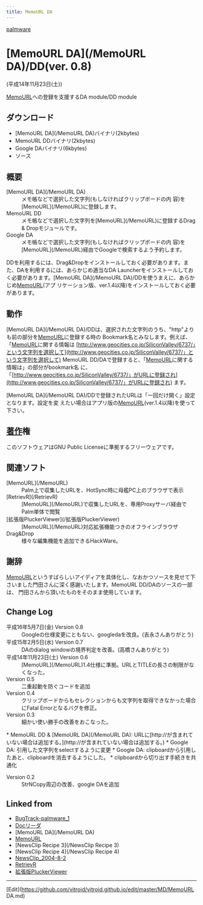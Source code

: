 ```yaml
---
title: MemoURL DA
---
```

[palmware](/palmware)


# [MemoURL DA](/MemoURL DA)/DD(ver. 0.8)

(平成14年11月23日(土))



[MemoURL](/MemoURL)への登録を支援するDA module/DD module


## ダウンロード

* [](memourlda.prc) [MemoURL DA](/MemoURL DA)バイナリ(2kbytes)
* [](memourldd.prc) MemoURL DDバイナリ(2kbytes)
* [](googleda.prc) Google DAバイナリ(6kbytes)
* [](memourlda-0.8.tar.gz) ソース

## 概要

<dl>
  <dt>[MemoURL DA](/MemoURL DA)</dt><dd> メモ帳などで選択した文字列(もしなければクリップボードの内 容)を[MemoURL](/MemoURL)に登録します。
</dd>
  <dt>MemoURL DD</dt><dd> メモ帳などで選択した文字列を[MemoURL](/MemoURL)に登録するDrag & Dropモジュールです。
</dd>
  <dt>Google DA</dt><dd> メモ帳などで選択した文字列(もしなければクリップボードの内 容)を[MemoURL](/MemoURL)経由でGoogleで検索するよう予約します。
</dd>
</dl>


DDを利用するには、Drag&Dropをインストールしておく必要があります。また、DAを利用するには、あらかじめ適当なDA Launcherをインストールしておく必要があります。[MemoURL DA](/MemoURL DA)/DDを使うまえに、あらかじめ[MemoURL](/MemoURL)(アプ リケーション版、ver.1.4以降)をインストールしておく必要があります。


## 動作

[MemoURL DA](/MemoURL DA)/DDは、選択された文字列のうち、"http"よりも前の部分を[MemoURL](/MemoURL)に登録する時の Bookmark名とみなします。例えば、「[MemoURL](/MemoURL)に関する情報は [http://www.geocities.co.jp/SiliconValley/6737/」という文字列を選択して](http://www.geocities.co.jp/SiliconValley/6737/」という文字列を選択して) MemoURL DD/DAで登録すると、「[MemoURL](/MemoURL)に関する情報は」の部分がbookmark名 に、「[http://www.geocities.co.jp/SiliconValley/6737/」がURLに登録され](http://www.geocities.co.jp/SiliconValley/6737/」がURLに登録され) ます。



[MemoURL DA](/MemoURL DA)/DDで登録されたURLは「一回だけ開く」設定となります。設定を変 えたい場合はアプリ版の[MemoURL](/MemoURL)(ver.1.4以降)を使って下さい。






## [著作](/著作)権

このソフトウェアはGNU Public Licenseに準拠するフリーウェアです。


## 関連ソフト

<dl>
  <dt>[MemoURL](/MemoURL)</dt><dd>Palm上で収集したURLを、HotSync時に母艦PC上のブラウザで表示
</dd>
  <dt>[RetrievR](/RetrievR)</dt><dd>[MemoURL](/MemoURL)で収集したURLを、専用Proxyサーバ経由でPalm単体で閲覧
</dd>
  <dt>[拡張版PluckerViewer](/拡張版PluckerViewer)</dt><dd>[MemoURL](/MemoURL)対応拡張機能つきのオフラインブラウザ
</dd>
  <dt>Drag&Drop</dt><dd>様々な編集機能を追加できるHackWare。
</dd>
</dl>

## 謝辞

[MemoURL](/MemoURL)というすばらしいアイディアを具体化し、なおかつソースを見せて下 さいました門田さんに深く感謝いたします。MemoURL DD/DAのソースの一部は、 門田さんから頂いたものをそのまま使用しています。




## Change Log



<dl>
  <dt>平成16年5月7日(金) Version 0.8</dt><dd>Googleの仕様変更にともない、googledaを改良。(吉永さんありがとう)
</dd>
  <dt>平成15年2月5日(水) Version 0.7</dt><dd>DAのdialog windowの境界判定を改善。(高橋さんありがとう)
</dd>
  <dt>平成14年11月23日(土) Version 0.6</dt><dd>[MemoURL](/MemoURL)1.4仕様に準拠。URLとTITLEの長さの制限がなくなった。
</dd>
  <dt>Version 0.5</dt><dd>二重起動を防ぐコードを追加
</dd>
  <dt>Version 0.4</dt><dd>クリップボードからもセレクションからも文字列を取得できなかった場合にFatal Errorとなるバグを修正。
</dd>
  <dt>Version 0.3</dt><dd>細かい使い勝手の改善をおこなった。
</dd>
</dl>
* MemoURL DD & [MemoURL DA](/MemoURL DA): URLに[http://が含まれていない場合は追加する。](http://が含まれていない場合は追加する。)
* Google DA: 引用した文字列をselectするように変更
* Google DA: clipboardから引用したあと、clipboardを消去するようにした。
* clipboardから切り出す手続きを共通化
<dl>
  <dt>Version 0.2</dt><dd>StrNCopy周辺の改善、google DAを追加
</dd>


## Linked from

* [BugTrack-palmware_1](/BugTrack-palmware_1)
* [Docリーダ](/Docリーダ)
* [MemoURL DA](/MemoURL DA)
* [MemoURL](/MemoURL)
* [NewsClip Recipe 3](/NewsClip Recipe 3)
* [NewsClip Recipe 4](/NewsClip Recipe 4)
* [NewsClip_2004-8-2](/NewsClip_2004-8-2)
* [RetrievR](/RetrievR)
* [拡張版PluckerViewer](/拡張版PluckerViewer)


----

[Edit](https://github.com/vitroid/vitroid.github.io/edit/master/MD/MemoURL DA.md)

